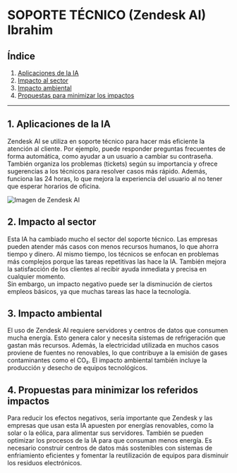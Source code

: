 # SOPORTE TÉCNICO (Zendesk AI) Ibrahim

## Índice

1. [Aplicaciones de la IA](#aplicaciones-de-la-ia)
2. [Impacto al sector](#impacto-al-sector)
3. [Impacto ambiental](#impacto-ambiental)
4. [Propuestas para minimizar los impactos](#propuestas-para-minimizar-los-impactos)

---

## 1. Aplicaciones de la IA
Zendesk AI se utiliza en soporte técnico para hacer más eficiente la atención al cliente. Por ejemplo, puede responder preguntas frecuentes de forma automática, como ayudar a un usuario a cambiar su contraseña. También organiza los problemas (tickets) según su importancia y ofrece sugerencias a los técnicos para resolver casos más rápido. Además, funciona las 24 horas, lo que mejora la experiencia del usuario al no tener que esperar horarios de oficina.

![Imagen de Zendesk AI](https://www.google.com/url?sa=i&url=https%3A%2F%2Fwww.cxtoday.com%2Fcontact-centre%2Fzendesk-adds-new-ai-capabilities-to-its-portfolio%2F&psig=AOvVaw1NFtz6LGVQ3F0ax5wxxYyE&ust=1734082360813000&source=images&cd=vfe&opi=89978449&ved=0CBQQjRxqFwoTCIj-w7b2oYoDFQAAAAAdAAAAABAK)

## 2. Impacto al sector
Esta IA ha cambiado mucho el sector del soporte técnico. Las empresas pueden atender más casos con menos recursos humanos, lo que ahorra tiempo y dinero. Al mismo tiempo, los técnicos se enfocan en problemas más complejos porque las tareas repetitivas las hace la IA. También mejora la satisfacción de los clientes al recibir ayuda inmediata y precisa en cualquier momento.  
Sin embargo, un impacto negativo puede ser la disminución de ciertos empleos básicos, ya que muchas tareas las hace la tecnología.

## 3. Impacto ambiental
El uso de Zendesk AI requiere servidores y centros de datos que consumen mucha energía. Esto genera calor y necesita sistemas de refrigeración que gastan más recursos. Además, la electricidad utilizada en muchos casos proviene de fuentes no renovables, lo que contribuye a la emisión de gases contaminantes como el CO₂. El impacto ambiental también incluye la producción y desecho de equipos tecnológicos.

## 4. Propuestas para minimizar los referidos impactos
Para reducir los efectos negativos, sería importante que Zendesk y las empresas que usan esta IA apuesten por energías renovables, como la solar o la eólica, para alimentar sus servidores. También se pueden optimizar los procesos de la IA para que consuman menos energía. Es necesario construir centros de datos más sostenibles con sistemas de enfriamiento eficientes y fomentar la reutilización de equipos para disminuir los residuos electrónicos.






